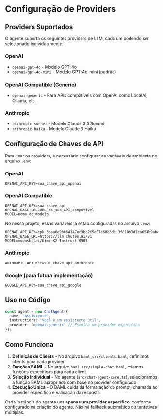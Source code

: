 # Configuração de Providers

## Providers Suportados

O agente suporta os seguintes providers de LLM, cada um podendo ser selecionado individualmente:

### OpenAI
- `openai-gpt-4o` - Modelo GPT-4o
- `openai-gpt-4o-mini` - Modelo GPT-4o-mini (padrão)

### OpenAI Compatible (Generic)
- `openai-generic` - Para APIs compatíveis com OpenAI como LocalAI, Ollama, etc.

### Anthropic
- `anthropic-sonnet` - Modelo Claude 3.5 Sonnet
- `anthropic-haiku` - Modelo Claude 3 Haiku

## Configuração de Chaves de API

Para usar os providers, é necessário configurar as variáveis de ambiente no arquivo `.env`:

### OpenAI
```env
OPENAI_API_KEY=sua_chave_api_openai
```

### OpenAI Compatible
```env
OPENAI_API_KEY=sua_chave_api
OPENAI_BASE_URL=URL_da_sua_API_compatível
MODEL=nome_do_modelo
```

No nosso projeto, essas variáveis já estão configuradas no arquivo `.env`:
```env
OPENAI_API_KEY=cpk_3baa6e9b064147ec9bc2f5e07e68e3de.3f81893d2ea654b9ab44003bb4f9890e.HTAGLa96Nb8Uyz4yQTsn6xes9xRwVgNb
OPENAI_BASE_URL=https://llm.chutes.ai/v1
MODEL=moonshotai/Kimi-K2-Instruct-0905
```

### Anthropic
```env
ANTHROPIC_API_KEY=sua_chave_api_anthropic
```

### Google (para futura implementação)
```env
GOOGLE_API_KEY=sua_chave_api_google
```

## Uso no Código

```typescript
const agent = new ChatAgent({
  name: "Assistente",
  instructions: "Você é um assistente útil",
  provider: "openai-generic" // Escolha um provider específico
});
```

## Como Funciona

1. **Definição de Clients** - No arquivo `baml_src/clients.baml`, definimos clients para cada provider
2. **Funções BAML** - No arquivo `baml_src/simple-chat.baml`, criamos funções específicas para cada client
3. **Seleção Individual** - No agente (`src/chat-agent-core.ts`), selecionamos a função BAML apropriada com base no provider configurado
4. **Execução Única** - O BAML cuida da formatação do prompt, chamada ao provider específico e validação da resposta

Cada instância do agente usa **apenas um provider específico**, conforme configurado na criação do agente. Não há fallback automático ou tentativas múltiplas.